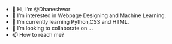 - 👋 Hi, I’m @Dhaneshwor
- 👀 I’m interested in Webpage Designing and Machine Learning.
- 🌱 I’m currently learning Python,CSS and HTML.
- 💞️ I’m looking to collaborate on ...
- 📫 How to reach me?

<!---
Dhaneshwor/Dhaneshwor is a ✨ special ✨ repository because its `README.md` (this file) appears on your GitHub profile.
You can click the Preview link to take a look at your changes.
--->
